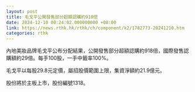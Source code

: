 ```yaml
---
layout: post
title: 毛戈平公開發售部分超額認購約918倍
date: 2024-12-10 00:24:02.000000000 +08:00
link: https://news.rthk.hk/rthk/ch/component/k2/1782773-20241210.htm
categories: rthk
---
```


內地美妝品牌毛戈平公布分配結果，公開發售部分超額認購約918倍，國際發售認購額約29倍。每手100股，一手中籤率100%。

毛戈平以每股29.8元定價，屬招股價範圍上限，集資淨額約21.9億元。 

股份將於主板上市，股份編號1318。
